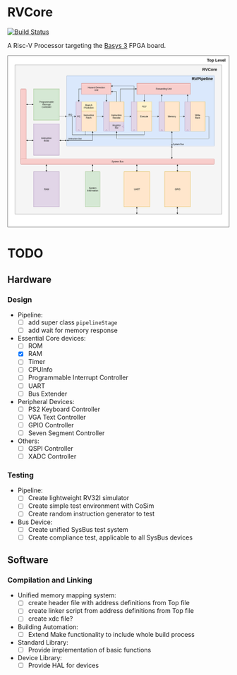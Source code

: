 # RVCore


[![Build Status](https://travis-ci.com/tjarker/RVCore.svg)](https://travis-ci.com/tjarker/RVCore)


A Risc-V Processor targeting the [Basys 3](https://reference.digilentinc.com/reference/programmable-logic/basys-3/reference-manual) FPGA board.

![Architecture](docs/images/sysArch.drawio.png)

# TODO

## Hardware
### Design
- Pipeline:
    - [ ] add super class `pipelineStage`
    - [ ] add wait for memory response
- Essential Core devices:
    - [ ] ROM
    - [x] RAM
    - [ ] Timer
    - [ ] CPUInfo
    - [ ] Programmable Interrupt Controller
    - [ ] UART
    - [ ] Bus Extender
- Peripheral Devices:
    - [ ] PS2 Keyboard Controller
    - [ ] VGA Text Controller
    - [ ] GPIO Controller
    - [ ] Seven Segment Controller
- Others:
    - [ ] QSPI Controller
    - [ ] XADC Controller
### Testing
- Pipeline:
    - [ ] Create lightweight RV32I simulator
    - [ ] Create simple test environment with CoSim
    - [ ] Create random instruction generator to test
- Bus Device:
    - [ ] Create unified SysBus test system
    - [ ] Create compliance test, applicable to all SysBus devices

## Software
### Compilation and Linking
- Unified memory mapping system:
    - [ ] create header file with address definitions from Top file
    - [ ] create linker script from address definitions from Top file
    - [ ] create xdc file?
- Building Automation:
    - [ ] Extend Make functionality to include whole build process
- Standard Library:
    - [ ] Provide implementation of basic functions
- Device Library:
    - [ ] Provide HAL for devices
